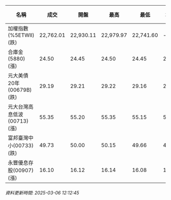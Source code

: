 | 名稱 | 成交 | 開盤 | 最高 | 最低 | 均價 | 成交金額(億) | 昨收 | 漲跌幅 | 漲跌 | 總量 | 昨量 | 振幅 |
| -------- | -------- | -------- | -------- |-------- | -------- | -------- |-------- |-------- |-------- | -------- | -------- |-------- |
|加權指數(%5ETWII) (跌)|22,762.01|22,930.11|22,979.97|22,741.60|-|2,486.46|22,871.90|0.48%|109.89|4,972,499|0|1.04%|
|合庫金(5880) (漲)|24.50|24.45|24.50|24.45|24.47|0.806|24.45|0.20%|0.05|3,292|7,432|0.20%|
|元大美債20年(00679B) (跌)|29.19|29.21|29.22|29.16|29.18|12.87|29.40|0.71%|0.21|44,100|105,768|0.20%|
|元大台灣高息低波(00713) (漲)|55.35|55.20|55.35|55.15|55.25|4.21|55.10|0.45%|0.25|7,622|11,485|0.36%|
|富邦臺灣中小(00733) (跌)|49.73|50.00|50.15|49.66|49.89|0.348|49.77|0.08%|0.04|697|1,045|0.98%|
|永豐優息存股(00907) (漲)|16.10|16.12|16.14|16.08|16.11|0.276|16.05|0.31%|0.05|1,713|2,574|0.37%|
###### 資料更新時間: 2025-03-06 12:12:45